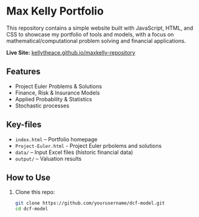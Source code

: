 # Max Kelly Portfolio

This repository contains a simple website built with JavaScript, HTML, and CSS to showcase my portfolio of tools and models, with a focus on mathematical/computational problem solving and financial applications.

**Live Site:** [kellytheace.github.io/maxkelly-repository](https://kellytheace.github.io/maxkelly-repository/)

## Features

- Project Euler Problems & Solutions
- Finance, Risk & Insurance Models
- Applied Probability & Statistics
- Stochastic processes

## Key-files

- `index.html` – Portfolio homepage
- `Project-Euler.html` - Project Euler prbolems and solutions
- `data/` – Input Excel files (historic financial data)
- `output/` – Valuation results

## How to Use

1. Clone this repo:
   ```bash
   git clone https://github.com/yourusername/dcf-model.git
   cd dcf-model

